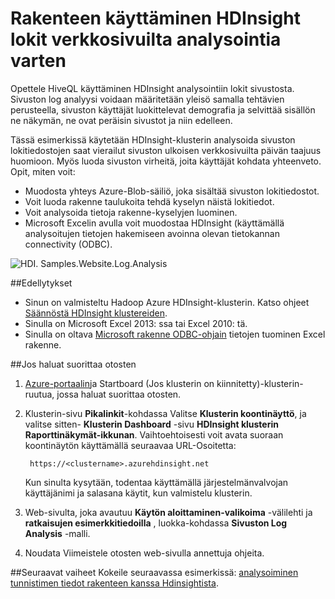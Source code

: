 <properties 
    pageTitle="Rakenteen käyttäminen Hadoop sivuston log analysointiin | Microsoft Azure" 
    description="Opettele rakenteen käyttäminen HDInsight sivuston lokit analysointia varten. Käyttää lokitiedostoon syötteeksi HDInsight-taulukkoon ja kyselyn tiedot HiveQL avulla." 
    services="hdinsight" 
    documentationCenter="" 
    authors="nitinme" 
    manager="jhubbard" 
    editor="cgronlun"
    tags="azure-portal"/>

<tags 
    ms.service="hdinsight" 
    ms.workload="big-data" 
    ms.tgt_pltfrm="na" 
    ms.devlang="na" 
    ms.topic="article" 
    ms.date="05/17/2016" 
    ms.author="nitinme"/>

# <a name="use-hive-with-hdinsight-to-analyze-logs-from-websites"></a>Rakenteen käyttäminen HDInsight lokit verkkosivuilta analysointia varten

Opettele HiveQL käyttäminen HDInsight analysointiin lokit sivustosta. Sivuston log analyysi voidaan määritetään yleisö samalla tehtävien perusteella, sivuston käyttäjät luokittelevat demografia ja selvittää sisällön ne näkymän, ne ovat peräisin sivustot ja niin edelleen.

Tässä esimerkissä käytetään HDInsight-klusterin analysoida sivuston lokitiedostojen saat vierailut sivuston ulkoisen verkkosivuilta päivän taajuus huomioon. Myös luoda sivuston virheitä, joita käyttäjät kohdata yhteenveto. Opit, miten voit:

- Muodosta yhteys Azure-Blob-säiliö, joka sisältää sivuston lokitiedostot.
- Voit luoda rakenne taulukoita tehdä kyselyn näistä lokitiedot.
- Voit analysoida tietoja rakenne-kyselyjen luominen.
- Microsoft Excelin avulla voit muodostaa HDInsight (käyttämällä analysoitujen tietojen hakemiseen avoinna olevan tietokannan connectivity (ODBC).

![HDI. Samples.Website.Log.Analysis][img-hdi-weblogs-sample]

##<a name="prerequisites"></a>Edellytykset

- Sinun on valmisteltu Hadoop Azure HDInsight-klusterin. Katso ohjeet [Säännöstä HDInsight klustereiden][hdinsight-provision]. 
- Sinulla on Microsoft Excel 2013: ssa tai Excel 2010: tä.
- Sinulla on oltava [Microsoft rakenne ODBC-ohjain](http://www.microsoft.com/download/details.aspx?id=40886) tietojen tuominen Excel rakenne.


##<a name="to-run-the-sample"></a>Jos haluat suorittaa otosten

1. [Azure-portaalin](https://portal.azure.com/)ja Startboard (Jos klusterin on kiinnitetty)-klusterin-ruutua, jossa haluat suorittaa otosten.

2. Klusterin-sivu **Pikalinkit**-kohdassa Valitse **Klusterin koontinäyttö**, ja valitse sitten- **Klusterin Dashboard** -sivu **HDInsight klusterin Raporttinäkymät-ikkunan**. Vaihtoehtoisesti voit avata suoraan koontinäytön käyttämällä seuraavaa URL-Osoitetta:

        https://<clustername>.azurehdinsight.net
    
    Kun sinulta kysytään, todentaa käyttämällä järjestelmänvalvojan käyttäjänimi ja salasana käytit, kun valmistelu klusterin.
  
2. Web-sivulta, joka avautuu **Käytön aloittaminen-valikoima** -välilehti ja **ratkaisujen esimerkkitiedoilla** , luokka-kohdassa **Sivuston Log Analysis** -malli.

3. Noudata Viimeistele otosten web-sivulla annettuja ohjeita.

##<a name="next-steps"></a>Seuraavat vaiheet
Kokeile seuraavassa esimerkissä: [analysoiminen tunnistimen tiedot rakenteen kanssa Hdinsightista](hdinsight-hive-analyze-sensor-data.md).


[hdinsight-provision]: hdinsight-provision-clusters.md
[hdinsight-sensor-data-sample]: ../hdinsight-use-hive-sensor-data-analysis.md

[img-hdi-weblogs-sample]: ./media/hdinsight-hive-analyze-website-log/hdinsight-weblogs-sample.png
 
